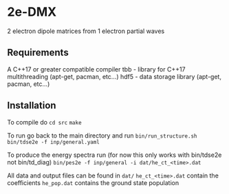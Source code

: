 # 2e-DMX
2 electron dipole matrices from 1 electron partial waves

## Requirements
A C++17 or greater compatible compiler
tbb  - library for C++17 multithreading (apt-get, pacman, etc...)
hdf5 - data storage library (apt-get, pacman, etc...)


## Installation 
To compile do 
`cd src`
`make`

To run go back to the main directory and run
`bin/run_structure.sh`
`bin/tdse2e -f inp/general.yaml`

To produce the energy spectra run (for now this only works with bin/tdse2e not bin/td\_diag)
`bin/pes2e -f inp/general -i dat/he_ct_<time>.dat`

All data and output files can be found in 
`dat/`
`he_ct_<time>.dat` contain the coefficients
`he_pop.dat` contains the ground state population
